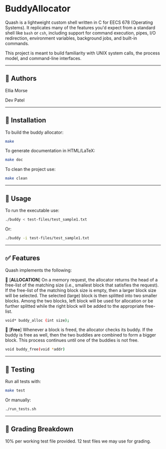 # BuddyAllocator

Quash is a lightweight custom shell written in C for EECS 678 (Operating Systems). It replicates many of the features you'd expect from a standard shell like `bash` or `csh`, including support for command execution, pipes, I/O redirection, environment variables, background jobs, and built-in commands.

This project is meant to build familiarity with UNIX system calls, the process model, and command-line interfaces.

---
## 📝 Authors

Ellia Morse

Dev Patel

---

## 💾 Installation

To build the buddy allocator:
```bash
make
```

To generate documentation in HTML/LaTeX:
```bash
make doc
```

To clean the project use:
```bash
make clean
```

---

## 🚀 Usage

To run the executable use:
```bash
./buddy < test-files/test_sample1.txt
```

Or:
```bash
./buddy -i test-files/test_sample1.txt
```

---

## ✅ Features

Quash implements the following:

🧠 [**ALLOCATION**]
On a memory request, the allocator returns the head of a free-list of the matching size (i.e., smallest block that satisfies the request). If the free-list of the matching block size is empty, then a larger block size will be selected. The selected (large) block is then splitted into two smaller blocks. Among the two blocks, left block will be used for allocation or be further splitted while the right block will be added to the appropriate free-list.
```bash
void* buddy_alloc (int size);
```


🔎 [**Free**]
Whenever a block is freed, the allocator checks its buddy. If the buddy is free as well, then the two buddies are combined to form a bigger block. This process continues until one of the buddies is not free.
```bash
void buddy_free(void *addr)
```
---
## 🧪 Testing

Run all tests with:
```bash
make test
```

Or manually:
```bash
./run_tests.sh
```
---

## 🎯 Grading Breakdown
10% per working test file provided. 12 test files we may use for grading.
